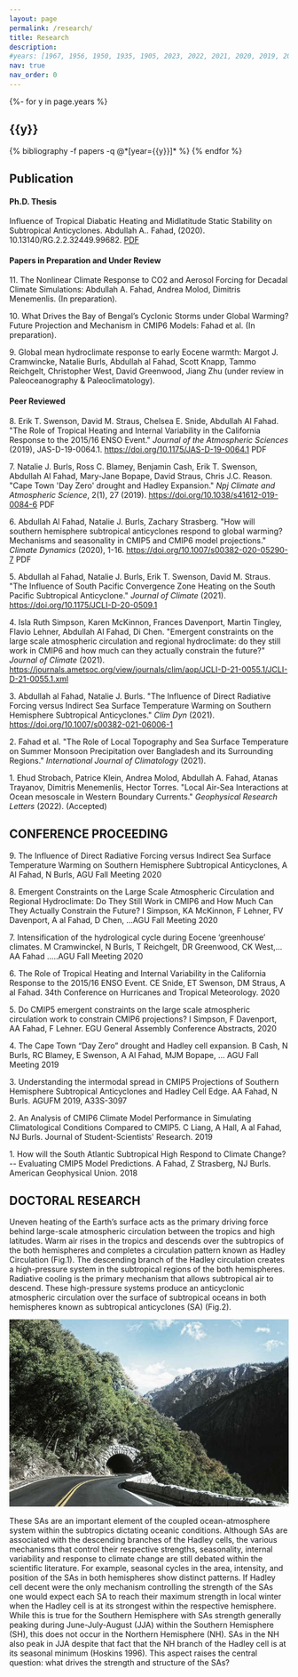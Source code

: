 ```yaml
---
layout: page
permalink: /research/
title: Research
description:
#years: [1967, 1956, 1950, 1935, 1905, 2023, 2022, 2021, 2020, 2019, 2018, 2017, 2016]
nav: true
nav_order: 0
---
```

<!-- _pages/publications.md -->
<div class="publications">

{%- for y in page.years %}
  <h2 class="year">{{y}}</h2>
  {% bibliography -f papers -q @*[year={{y}}]* %}
{% endfor %}

</div>

## **Publication**

#### **Ph.D. Thesis**

Influence of Tropical Diabatic Heating and Midlatitude Static Stability on Subtropical Anticyclones. Abdullah A.. Fahad, (2020). 10.13140/RG.2.2.32449.99682. [PDF](https://doi.org/10.13140/RG.2.2.32449.99682)


#### **Papers in Preparation and Under Review**  

11\. The Nonlinear Climate Response to CO2 and Aerosol Forcing for Decadal Climate Simulations: Abdullah A. Fahad, Andrea Molod, Dimitris Menemenlis. (In preparation).

10\. What Drives the Bay of Bengal’s Cyclonic Storms under Global Warming? Future Projection and Mechanism in CMIP6 Models: Fahad et al. (In preparation).

9\. Global mean hydroclimate response to early Eocene warmth: Margot J. Cramwincke, Natalie Burls, Abdullah al Fahad, Scott Knapp, Tammo Reichgelt, Christopher West, David Greenwood, Jiang Zhu (under review in Paleoceanography & Paleoclimatology).

#### **Peer Reviewed**

8\. Erik T. Swenson, David M. Straus, Chelsea E. Snide, Abdullah Al Fahad. "The Role of Tropical Heating and Internal Variability in the California Response to the 2015/16 ENSO Event." *Journal of the Atmospheric Sciences* (2019), JAS-D-19-0064.1. https://doi.org/10.1175/JAS-D-19-0064.1 PDF

7\. Natalie J. Burls, Ross C. Blamey, Benjamin Cash, Erik T. Swenson, Abdullah Al Fahad, Mary-Jane Bopape, David Straus, Chris J.C. Reason. "Cape Town 'Day Zero' drought and Hadley Expansion." *Npj Climate and Atmospheric Science*, 2(1), 27 (2019). https://doi.org/10.1038/s41612-019-0084-6 PDF

6\. Abdullah Al Fahad, Natalie J. Burls, Zachary Strasberg. "How will southern hemisphere subtropical anticyclones respond to global warming? Mechanisms and seasonality in CMIP5 and CMIP6 model projections." *Climate Dynamics* (2020), 1-16. https://doi.org/10.1007/s00382-020-05290-7 PDF

5\. Abdullah al Fahad, Natalie J. Burls, Erik T. Swenson, David M. Straus. "The Influence of South Pacific Convergence Zone Heating on the South Pacific Subtropical Anticyclone." *Journal of Climate* (2021). https://doi.org/10.1175/JCLI-D-20-0509.1

4\. Isla Ruth Simpson, Karen McKinnon, Frances Davenport, Martin Tingley, Flavio Lehner, Abdullah Al Fahad, Di Chen. "Emergent constraints on the large scale atmospheric circulation and regional hydroclimate: do they still work in CMIP6 and how much can they actually constrain the future?" *Journal of Climate* (2021). https://journals.ametsoc.org/view/journals/clim/aop/JCLI-D-21-0055.1/JCLI-D-21-0055.1.xml

3\. Abdullah al Fahad, Natalie J. Burls. "The Influence of Direct Radiative Forcing versus Indirect Sea Surface Temperature Warming on Southern Hemisphere Subtropical Anticyclones." *Clim Dyn* (2021). https://doi.org/10.1007/s00382-021-06006-1

2\. Fahad et al. "The Role of Local Topography and Sea Surface Temperature on Summer Monsoon Precipitation over Bangladesh and its Surrounding Regions." *International Journal of Climatology* (2021).

1\. Ehud Strobach, Patrice Klein, Andrea Molod, Abdullah A. Fahad, Atanas Trayanov, Dimitris Menemenlis, Hector Torres. "Local Air-Sea Interactions at Ocean mesoscale in Western Boundary Currents." *Geophysical Research Letters* (2022). (Accepted)


## **CONFERENCE PROCEEDING**
9\. The Influence of Direct Radiative Forcing versus Indirect Sea Surface Temperature Warming on Southern Hemisphere Subtropical Anticyclones, A Al Fahad, N Burls, AGU Fall Meeting 2020

8\. Emergent Constraints on the Large Scale Atmospheric Circulation and Regional Hydroclimate: Do They Still Work in CMIP6 and How Much Can They Actually Constrain the Future? I Simpson, KA McKinnon, F Lehner, FV Davenport, A al Fahad, D Chen, ...AGU Fall Meeting 2020

7\.  Intensification of the hydrological cycle during Eocene ‘greenhouse’ climates. M Cramwinckel, N Burls, T Reichgelt, DR Greenwood, CK West,… AA Fahad .....AGU Fall Meeting 2020

6\.  The Role of Tropical Heating and Internal Variability in the California Response to the 2015/16 ENSO Event. CE Snide, ET Swenson, DM Straus, A al Fahad. 34th Conference on Hurricanes and Tropical Meteorology. 2020

5\.  Do CMIP5 emergent constraints on the large scale atmospheric circulation work to constrain CMIP6 projections? I Simpson, F Davenport, AA Fahad, F Lehner. EGU General Assembly Conference Abstracts, 2020

4\.  The Cape Town “Day Zero” drought and Hadley cell expansion. B Cash, N Burls, RC Blamey, E Swenson, A Al Fahad, MJM Bopape, … AGU Fall Meeting 2019

3\.  Understanding the intermodal spread in CMIP5 Projections of Southern Hemisphere Subtropical Anticyclones and Hadley Cell Edge. AA Fahad, N Burls. AGUFM 2019, A33S-3097  

2\.  An Analysis of CMIP6 Climate Model Performance in Simulating Climatological Conditions Compared to CMIP5. C Liang, A Hall, A al Fahad, NJ Burls. Journal of Student-Scientists' Research. 2019

1\.  How will the South Atlantic Subtropical High Respond to Climate Change? -- Evaluating CMIP5 Model Predictions. A Fahad, Z Strasberg, NJ Burls. American Geophysical Union. 2018


## **DOCTORAL RESEARCH**
Uneven heating of the Earth’s surface acts as the primary driving force behind large-scale atmospheric circulation between the tropics and high latitudes. Warm air rises in the tropics and descends over the subtropics of the both hemispheres and completes a circulation pattern known as Hadley Circulation (Fig.1). The descending branch of the Hadley circulation creates a high-pressure system in the subtropical regions of the both hemispheres. Radiative cooling is the primary mechanism that allows subtropical air to descend. These high-pressure systems produce an anticyclonic atmospheric circulation over the surface of subtropical oceans in both hemispheres known as subtropical anticyclones (SA) (Fig.2).
<!-- can't add image here -->
![Fig ntest](assets/img/1.jpg)


These SAs are an important element of the coupled ocean-atmosphere system within the subtropics dictating oceanic conditions. Although SAs are associated with the descending branches of the Hadley cells, the various mechanisms that control their respective strengths, seasonality, internal variability and response to climate change are still debated within the scientific literature. For example, seasonal cycles in the area, intensity, and position of the SAs in both hemispheres show distinct patterns. If Hadley cell decent were the only mechanism controlling the strength of the SAs one would expect each SA to reach their maximum strength in local winter when the Hadley cell is at its strongest within the respective hemisphere. While this is true for the Southern Hemisphere with SAs strength generally peaking during June-July-August (JJA) within the Southern Hemisphere (SH), this does not occur in the Northern Hemisphere (NH). SAs in the NH also peak in JJA despite that fact that the NH branch of the Hadley cell is at its seasonal minimum (Hoskins 1996). This aspect raises the central question: what drives the strength and structure of the SAs?
